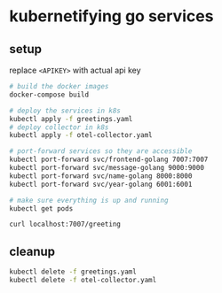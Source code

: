 # kubernetifying go services

## setup

replace `<APIKEY>` with actual api key

```sh
# build the docker images
docker-compose build

# deploy the services in k8s
kubectl apply -f greetings.yaml
# deploy collector in k8s
kubectl apply -f otel-collector.yaml

# port-forward services so they are accessible
kubectl port-forward svc/frontend-golang 7007:7007
kubectl port-forward svc/message-golang 9000:9000
kubectl port-forward svc/name-golang 8000:8000
kubectl port-forward svc/year-golang 6001:6001

# make sure everything is up and running
kubectl get pods
```

`curl localhost:7007/greeting`

## cleanup

```sh
kubectl delete -f greetings.yaml
kubectl delete -f otel-collector.yaml
```
